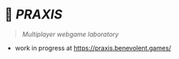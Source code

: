 
# 🦾 ***PRAXIS***
> *Multiplayer webgame laboratory*

- work in progress at https://praxis.benevolent.games/

